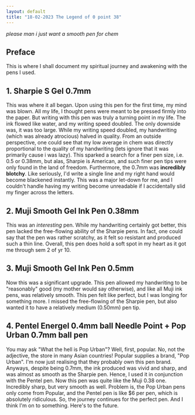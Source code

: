 ```yaml
---
layout: default
title: "18-02-2023 The Legend of 0 point 38"
---
```


*please man i just want a smooth pen for chem*

## Preface

This is where I shall document my spiritual journey and awakening with the pens I used.

## 1. Sharpie S Gel 0.7mm
This was where it all began. Upon using this pen for the first time, my mind was blown. All my life, I thought pens were meant to be pressed firmly into the paper. But writing with this pen was truly a turning point in my life. The ink flowed like water, and my writing speed doubled. The only downside was, it was too large. While my writing speed doubled, my handwriting (which was already atrocious) halved in quality. From an outside perspective, one could see that my low average in chem was directly proportional to the quality of my handwriting (lets ignore that it was primarily cause i was lazy). This sparked a search for a finer pen size, i.e. 0.5 or 0.38mm, but alas, Sharpie is American, and such finer pen tips were only found in the land of freedom. Furthermore, the 0.7mm was **incredibly blotchy**. Like seriously, I'd write a single line and my right hand would become blackened instantly. This was a major let-down for me, and I couldn't handle having my writing become unreadable if I accidentally slid my finger across the letters.

## 2. Muji Smooth Gel Ink Pen 0.38mm
This was an *interesting* pen. While my handwriting certainly got better, this pen lacked the free-flowing ability of the Sharpie pens. In fact, one could say that the pen was rather scratchy, as it felt so resistant and produced such a thin line. Overall, this pen does hold a soft spot in my heart as it got me through sem 2 of yr 10. 

## 3. Muji Smooth Gel Ink Pen 0.5mm
Now this was a significant upgrade. This pen allowed my handwriting to be "reasonably" good (my mother would say otherwise), and like all Muji ink pens, was relatively smooth. This pen felt like perfect, but I was longing for something more. I missed the free-flowing of the Sharpie pen, but also wanted it to have a relatively medium (0.50mm) pen tip.

## 4. Pentel Energel 0.4mm ball Needle Point + Pop Urban 0.7mm ball pen
You may ask "What the hell is Pop Urban"? Well, first, popular. No, not the adjective, the store in many Asian countries! Popular  supplies a brand, "Pop Urban". I'm now just realising that they probably own this pen brand. Anyways, despite being 0.7mm, the ink produced was vivid and sharp, and was almost as smooth as the Sharpie pen. Hence, I used it in conjunction with the Pentel pen. Now this pen was quite like the Muji 0.38 one. Incredibly sharp, but very smooth as well. Problem is, the Pop Urban pens only come from Popular, and the Pentel pen is like $6 per pen, which is absolutely ridiculous. So, the journey continues for the perfect pen. And I think I'm on to something. Here's to the future.